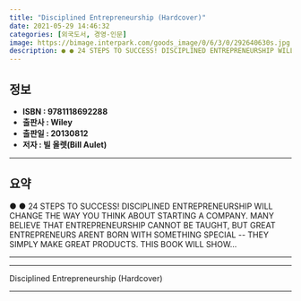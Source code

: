 ```yaml
---
title: "Disciplined Entrepreneurship (Hardcover)"
date: 2021-05-29 14:46:32
categories: [외국도서, 경영-인문]
image: https://bimage.interpark.com/goods_image/0/6/3/0/292640630s.jpg
description: ● ● 24 STEPS TO SUCCESS! DISCIPLINED ENTREPRENEURSHIP WILL CHANGE THE WAY YOU THINK ABOUT STARTING A COMPANY. MANY BELIEVE THAT ENTREPRENEURSHIP CANNOT BE TAU
---
```


## **정보**

- **ISBN : 9781118692288**
- **출판사 : Wiley**
- **출판일 : 20130812**
- **저자 : 빌 올렛(Bill Aulet)**

------



## **요약**

●  ●  24 STEPS TO SUCCESS! DISCIPLINED ENTREPRENEURSHIP WILL CHANGE THE WAY YOU THINK ABOUT STARTING A COMPANY. MANY BELIEVE THAT ENTREPRENEURSHIP CANNOT BE TAUGHT, BUT GREAT ENTREPRENEURS ARENT BORN WITH SOMETHING SPECIAL -- THEY SIMPLY MAKE GREAT PRODUCTS. THIS BOOK WILL SHOW... 

------



------


Disciplined Entrepreneurship (Hardcover) 

------


